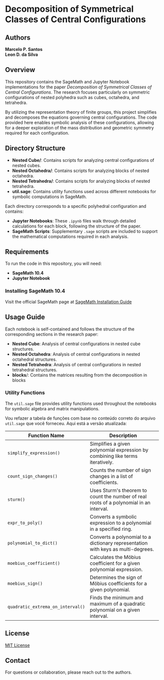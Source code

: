 # Decomposition of Symmetrical Classes of Central Configurations

## Authors
**Marcelo P. Santos**  
**Leon D. da Silva**

## Overview
This repository contains the SageMath and Jupyter Notebook implementations for the paper *Decomposition of Symmetrical Classes of Central Configurations*. The research focuses particularly on symmetric configurations of nested polyhedra such as cubes, octahedra, and tetrahedra.

By utilizing the representation theory of finite groups, this project simplifies and decomposes the equations governing central configurations. The code provided here enables symbolic analysis of these configurations, allowing for a deeper exploration of the mass distribution and geometric symmetry required for each configuration.

## Directory Structure

- **Nested Cube/**: Contains scripts for analyzing central configurations of nested cubes.
- **Nested Octahedra/**: Contains scripts for analyzing blocks of nested octahedra.
- **Nested Tetrahedra/**: Contains scripts for analyzing blocks of nested tetrahedra.
- **util.sage**: Contains utility functions used across different notebooks for symbolic computations in SageMath.

Each directory corresponds to a specific polyhedral configuration and contains:
  - **Jupyter Notebooks**: These `.ipynb` files walk through detailed calculations for each block, following the structure of the paper.
  - **SageMath Scripts**: Supplementary `.sage` scripts are included to support the mathematical computations required in each analysis.

## Requirements

To run the code in this repository, you will need:
- **SageMath 10.4**
- **Jupyter Notebook**

### Installing SageMath 10.4

 Visit the official SageMath page at [SageMath Installation Guide](https://doc.sagemath.org/html/en/installation/index.html) 

## Usage Guide

Each notebook is self-contained and follows the structure of the corresponding sections in the research paper:
- **Nested Cube**: Analysis of central configurations in nested cube structures.
- **Nested Octahedra**: Analysis of central configurations in nested octahedral structures.
- **Nested Tetrahedra**: Analysis of central configurations in nested tetrahedral structures.
- **blocks**/: Contains the matrices resulting from the decomposition in blocks

### Utility Functions
The `util.sage` file provides utility functions used throughout the notebooks for symbolic algebra and matrix manipulations.



Vou refazer a tabela de funções com base no conteúdo correto do arquivo `util.sage` que você forneceu. Aqui está a versão atualizada:


| Function Name                    | Description                                                                   |
| -------------------------------- | ----------------------------------------------------------------------------- |
| `simplify_expression()`          | Simplifies a given polynomial expression by combining like terms iteratively. |
| `count_sign_changes()`           | Counts the number of sign changes in a list of coefficients.                  |
| `sturm()`                        | Uses Sturm's theorem to count the number of real roots of a polynomial in an interval. |
| `expr_to_poly()`                 | Converts a symbolic expression to a polynomial in a specified ring.           |
| `polynomial_to_dict()`           | Converts a polynomial to a dictionary representation with keys as multi-degrees. |
| `moebius_coefficient()`          | Calculates the Möbius coefficient for a given polynomial expression.          |
| `moebius_sign()`                 | Determines the sign of Möbius coefficients for a given polynomial.            |
| `quadratic_extrema_on_interval()`| Finds the minimum and maximum of a quadratic polynomial on a given interval.  |


## License
[MIT License](LICENSE)

## Contact
For questions or collaboration, please reach out to the authors.


